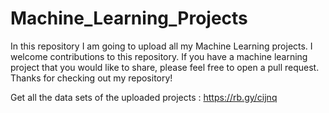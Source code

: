 # Machine_Learning_Projects
In this repository I am going to upload all my Machine Learning projects. I welcome contributions to this repository. If you have a machine learning project that you would like to share, please feel free to open a pull request. Thanks for checking out my repository!

Get all the data sets of the uploaded projects : https://rb.gy/cijnq
